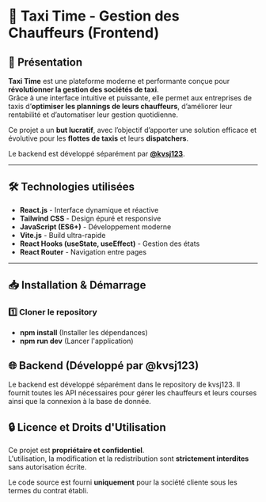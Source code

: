 # 🚖 Taxi Time - Gestion des Chauffeurs (Frontend)

## 🚀 Présentation

**Taxi Time** est une plateforme moderne et performante conçue pour **révolutionner la gestion des sociétés de taxi**.  
Grâce à une interface intuitive et puissante, elle permet aux entreprises de taxis d’**optimiser les plannings de leurs chauffeurs**, d’améliorer leur rentabilité et d’automatiser leur gestion quotidienne.

Ce projet a un **but lucratif**, avec l’objectif d’apporter une solution efficace et évolutive pour les **flottes de taxis** et leurs **dispatchers**.

Le backend est développé séparément par **[@kvsj123](https://github.com/kvsj123)**.

---

## 🛠️ Technologies utilisées

- **React.js** - Interface dynamique et réactive
- **Tailwind CSS** - Design épuré et responsive
- **JavaScript (ES6+)** - Développement moderne
- **Vite.js** - Build ultra-rapide
- **React Hooks (useState, useEffect)** - Gestion des états
- **React Router** - Navigation entre pages

---

## 📥 Installation & Démarrage

### 1️⃣ Cloner le repository
- **npm install** (Installer les dépendances)
- **npm run dev** (Lancer l'application)

## 🌐 Backend (Développé par @kvsj123)
Le backend est développé séparément dans le repository de  kvsj123. Il fournit toutes les API nécessaires pour gérer les chauffeurs et leurs courses ainsi que la connexion à la base de donnée.

## 🔒 Licence et Droits d'Utilisation

Ce projet est **propriétaire et confidentiel**.  
L'utilisation, la modification et la redistribution sont **strictement interdites** sans autorisation écrite.  

Le code source est fourni **uniquement** pour la société cliente sous les termes du contrat établi.  
